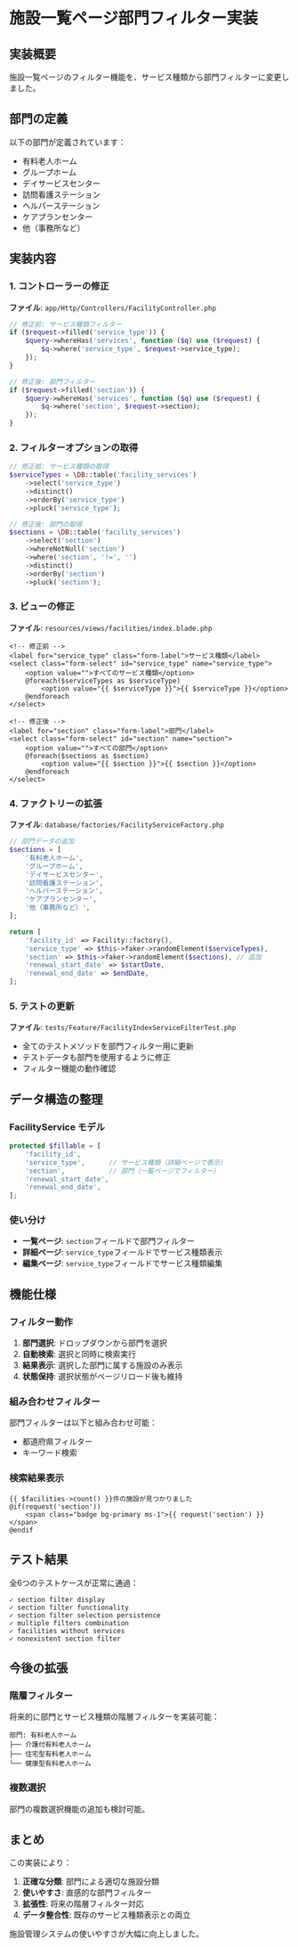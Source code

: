 # 施設一覧ページ部門フィルター実装

## 実装概要

施設一覧ページのフィルター機能を、サービス種類から部門フィルターに変更しました。

## 部門の定義

以下の部門が定義されています：

- 有料老人ホーム
- グループホーム
- デイサービスセンター
- 訪問看護ステーション
- ヘルパーステーション
- ケアプランセンター
- 他（事務所など）

## 実装内容

### 1. コントローラーの修正

**ファイル**: `app/Http/Controllers/FacilityController.php`

```php
// 修正前: サービス種類フィルター
if ($request->filled('service_type')) {
    $query->whereHas('services', function ($q) use ($request) {
        $q->where('service_type', $request->service_type);
    });
}

// 修正後: 部門フィルター
if ($request->filled('section')) {
    $query->whereHas('services', function ($q) use ($request) {
        $q->where('section', $request->section);
    });
}
```

### 2. フィルターオプションの取得

```php
// 修正前: サービス種類の取得
$serviceTypes = \DB::table('facility_services')
    ->select('service_type')
    ->distinct()
    ->orderBy('service_type')
    ->pluck('service_type');

// 修正後: 部門の取得
$sections = \DB::table('facility_services')
    ->select('section')
    ->whereNotNull('section')
    ->where('section', '!=', '')
    ->distinct()
    ->orderBy('section')
    ->pluck('section');
```

### 3. ビューの修正

**ファイル**: `resources/views/facilities/index.blade.php`

```blade
<!-- 修正前 -->
<label for="service_type" class="form-label">サービス種類</label>
<select class="form-select" id="service_type" name="service_type">
    <option value="">すべてのサービス種類</option>
    @foreach($serviceTypes as $serviceType)
        <option value="{{ $serviceType }}">{{ $serviceType }}</option>
    @endforeach
</select>

<!-- 修正後 -->
<label for="section" class="form-label">部門</label>
<select class="form-select" id="section" name="section">
    <option value="">すべての部門</option>
    @foreach($sections as $section)
        <option value="{{ $section }}">{{ $section }}</option>
    @endforeach
</select>
```

### 4. ファクトリーの拡張

**ファイル**: `database/factories/FacilityServiceFactory.php`

```php
// 部門データの追加
$sections = [
    '有料老人ホーム',
    'グループホーム',
    'デイサービスセンター',
    '訪問看護ステーション',
    'ヘルパーステーション',
    'ケアプランセンター',
    '他（事務所など）',
];

return [
    'facility_id' => Facility::factory(),
    'service_type' => $this->faker->randomElement($serviceTypes),
    'section' => $this->faker->randomElement($sections), // 追加
    'renewal_start_date' => $startDate,
    'renewal_end_date' => $endDate,
];
```

### 5. テストの更新

**ファイル**: `tests/Feature/FacilityIndexServiceFilterTest.php`

- 全てのテストメソッドを部門フィルター用に更新
- テストデータも部門を使用するように修正
- フィルター機能の動作確認

## データ構造の整理

### FacilityService モデル

```php
protected $fillable = [
    'facility_id',
    'service_type',      // サービス種類（詳細ページで表示）
    'section',           // 部門（一覧ページでフィルター）
    'renewal_start_date',
    'renewal_end_date',
];
```

### 使い分け

- **一覧ページ**: `section`フィールドで部門フィルター
- **詳細ページ**: `service_type`フィールドでサービス種類表示
- **編集ページ**: `service_type`フィールドでサービス種類編集

## 機能仕様

### フィルター動作

1. **部門選択**: ドロップダウンから部門を選択
2. **自動検索**: 選択と同時に検索実行
3. **結果表示**: 選択した部門に属する施設のみ表示
4. **状態保持**: 選択状態がページリロード後も維持

### 組み合わせフィルター

部門フィルターは以下と組み合わせ可能：
- 都道府県フィルター
- キーワード検索

### 検索結果表示

```blade
{{ $facilities->count() }}件の施設が見つかりました
@if(request('section'))
    <span class="badge bg-primary ms-1">{{ request('section') }}</span>
@endif
```

## テスト結果

全6つのテストケースが正常に通過：

```
✓ section filter display
✓ section filter functionality  
✓ section filter selection persistence
✓ multiple filters combination
✓ facilities without services
✓ nonexistent section filter
```

## 今後の拡張

### 階層フィルター

将来的に部門とサービス種類の階層フィルターを実装可能：

```
部門: 有料老人ホーム
├── 介護付有料老人ホーム
├── 住宅型有料老人ホーム
└── 健康型有料老人ホーム
```

### 複数選択

部門の複数選択機能の追加も検討可能。

## まとめ

この実装により：

1. **正確な分類**: 部門による適切な施設分類
2. **使いやすさ**: 直感的な部門フィルター
3. **拡張性**: 将来の階層フィルター対応
4. **データ整合性**: 既存のサービス種類表示との両立

施設管理システムの使いやすさが大幅に向上しました。
